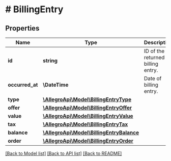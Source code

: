 # # BillingEntry

## Properties

Name | Type | Description | Notes
------------ | ------------- | ------------- | -------------
**id** | **string** | ID of the returned billing entry. | [optional]
**occurred_at** | **\DateTime** | Date of billing entry. | [optional]
**type** | [**\AllegroApi\Model\BillingEntryType**](BillingEntryType.md) |  | [optional]
**offer** | [**\AllegroApi\Model\BillingEntryOffer**](BillingEntryOffer.md) |  | [optional]
**value** | [**\AllegroApi\Model\BillingEntryValue**](BillingEntryValue.md) |  | [optional]
**tax** | [**\AllegroApi\Model\BillingEntryTax**](BillingEntryTax.md) |  | [optional]
**balance** | [**\AllegroApi\Model\BillingEntryBalance**](BillingEntryBalance.md) |  | [optional]
**order** | [**\AllegroApi\Model\BillingEntryOrder**](BillingEntryOrder.md) |  | [optional]

[[Back to Model list]](../../README.md#models) [[Back to API list]](../../README.md#endpoints) [[Back to README]](../../README.md)
